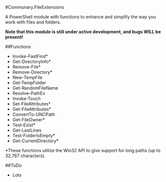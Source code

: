 #Communary.FileExtensions

A PowerShell module with functions to enhance and simplify the way you work with files and folders.

**Note that this module is still under active development, and bugs WILL be present!**

##Functions
- Invoke-FastFind*
- Get-DirectoryInfo*
- Remove-File*
- Remove-Directory*
- New-TempFile
- Get-TempFolder
- Get-RandomFileName
- Resolve-PathEx
- Invoke-Touch
- Set-FileAttributes*
- Get-FileAttributes*
- ConvertTo-UNCPath
- Get-FileOwner*
- Test-Exist*
- Get-LastLines
- Test-FolderIsEmpty*
- Get-CurrentDirectory*

*These functions utilize the Win32 API to give support for long paths (up to 32,767 characters).

##ToDo
- Lots
